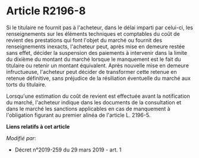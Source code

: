 # Article R2196-8

Si le titulaire ne fournit pas à l'acheteur, dans le délai imparti par celui-ci, les renseignements sur les éléments
techniques et comptables du coût de revient des prestations qui font l'objet du marché ou fournit des renseignements
inexacts, l'acheteur peut, après mise en demeure restée sans effet, décider la suspension des paiements à intervenir dans la
limite du dixième du montant du marché lorsque le manquement est le fait du titulaire ou retenir un montant équivalent. Après
nouvelle mise en demeure infructueuse, l'acheteur peut décider de transformer cette retenue en retenue définitive, sans
préjudice de la résiliation éventuelle du marché aux torts du titulaire.

Lorsqu'une estimation du coût de revient est effectuée avant la notification du marché, l'acheteur indique dans les documents
de la consultation et dans le marché les sanctions applicables en cas de manquement à l'obligation figurant au premier alinéa
de l'article L. 2196-5.

**Liens relatifs à cet article**

_Modifié par_:

  - Décret n°2019-259 du 29 mars 2019 - art. 1
